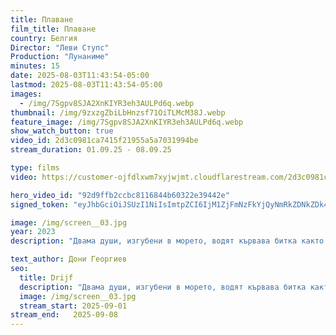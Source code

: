```yaml
---
title: Плаване
film_title: Плаване
country: Белгия
Director: "Леви Ступс"
Production: "Лунаниме"
minutes: 15
date: 2025-08-03T11:43:54-05:00
lastmod: 2025-08-03T11:43:54-05:00
images:
  - /img/7Sgpv8SJA2XnKIYR3eh3AULPd6q.webp
thumbnail: /img/9zxzgZbiLbHnzsf71OiTLMcM38J.webp
feature_image: /img/7Sgpv8SJA2XnKIYR3eh3AULPd6q.webp
show_watch_button: true
video_id: 2d3c0981ca7415f21955a5a7031994be
stream_duration: 01.09.25 - 08.09.25

type: films
video: https://customer-ojfdlxwm7xyjwjmt.cloudflarestream.com/2d3c0981ca7415f21955a5a7031994be/iframe?preload=true

hero_video_id: "92d9ffb2ccbc8116844b60322e39442e"
signed_token: "eyJhbGciOiJSUzI1NiIsImtpZCI6IjM1ZjFmNzFkYjQyNmRkZDNkZDk4NGZjMzdlZTllOGJmIn0.eyJzdWIiOiIxNGE4N2FlMzEwNDBiZmY1YWZhZDg1ZjMzMzBlZjRkYiIsImtpZCI6IjM1ZjFmNzFkYjQyNmRkZDNkZDk4NGZjMzdlZTllOGJmIiwiZXhwIjoiMTc1NjczMDYxMyIsIm5iZiI6IjE3NTY3MjM0MTMifQ.fME9b5sxqvr6708rLgM-lv02V6TqioZ7zKCsImHHX4ArAlLxvtCCOMOaCtFA2WfAsvLsG4a3eIo7wIqDiVnMbj3HVyTLPjXmS6sP2cXVSgZ_Z0q_shMqsnydLg_qDuHDop91_R7RJNy3X-l6DD1R-zsgQ7mo0cGQa4LlYl6TfFEPV9DNreGOJXXJYkeO40iPR_M600yRFEl1rcGa24fUXvHDIXYe8Bjf9h0EBWw_pYLDd3ip2llbSMEOjjy39Lbloq2p59WecghRLUGdK2n4axTIt-CSwI_kxH5C1BpWmhUa4OmCEHzXzYOWag4WYlcSNdjTQ5YmvSVhu8Gz11nLGg"

image: /img/screen__03.jpg
year: 2023
description: "Двама души, изгубени в морето, водят кървава битка както за оцеляването си, така и за спасяването на връзката си."

text_author: Дони Георгиев
seo:
  title: Drijf
  description: "Двама души, изгубени в морето, водят кървава битка както за оцеляването си, така и за спасяването на връзката си."
  image: /img/screen__03.jpg
  stream_start: 2025-09-01
stream_end:   2025-09-08
---
```

